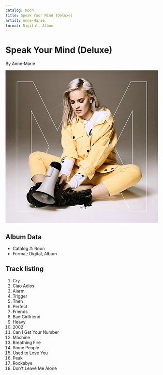 ```yaml
---
catalog: Roon
title: Speak Your Mind (Deluxe)
artist: Anne‐Marie
format: Digital, Album
---
```


# Speak Your Mind (Deluxe)

By Anne‐Marie

![](../../assets/albumcovers/Anne‐Marie-Speak_Your_Mind_Deluxe.png)

## Album Data

- Catalog #: Roon
- Format: Digital, Album


## Track listing


1. Cry
2. Ciao Adios
3. Alarm
4. Trigger
5. Then
6. Perfect
7. Friends
8. Bad Girlfriend
9. Heavy
10. 2002
11. Can I Get Your Number
12. Machine
13. Breathing Fire
14. Some People
15. Used to Love You
16. Peak
17. Rockabye
18. Don't Leave Me Alone

